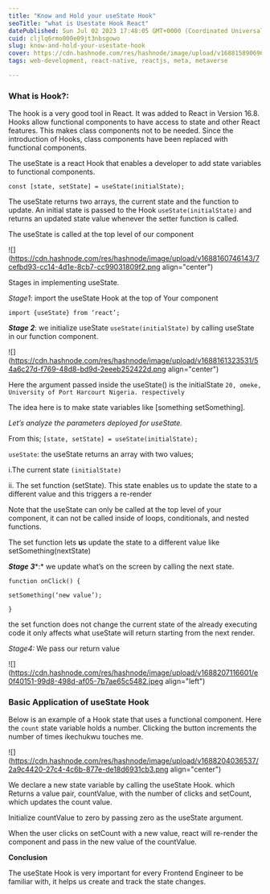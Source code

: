 ```yaml
---
title: "Know and Hold your useState Hook"
seoTitle: "what is Usestate Hook React"
datePublished: Sun Jul 02 2023 17:48:05 GMT+0000 (Coordinated Universal Time)
cuid: cljlq6rmo000e09jt3nbsgowo
slug: know-and-hold-your-usestate-hook
cover: https://cdn.hashnode.com/res/hashnode/image/upload/v1688158906969/9f3d5702-9cf5-411d-a4fa-fe588116e7aa.png
tags: web-development, react-native, reactjs, meta, metaverse

---
```


### **What is Hook?:**

The hook is a very good tool in React. It was added to React in Version 16.8. Hooks allow functional components to have access to state and other React features. This makes class components not to be needed. Since the introduction of Hooks, class components have been replaced with functional components.

The useState is a react Hook that enables a developer to add state variables to functional components.

`const [state, setState] = useState(initialState);`

The useState returns two arrays, the current state and the function to update. An initial state is passed to the Hook `useState(initialState)` and returns an updated state value whenever the setter function is called.

The useState is called at the top level of our component

![](https://cdn.hashnode.com/res/hashnode/image/upload/v1688160746143/7cefbd93-cc14-4d1e-8cb7-cc99031809f2.png align="center")

Stages in implementing useState.

*Stage1*: import the useState Hook at the top of Your component

`import {useState} from ‘react’;`

***Stage 2***: we initialize useState `useState(initialState)` by calling useState in our function component.

![](https://cdn.hashnode.com/res/hashnode/image/upload/v1688161323531/54a6c27d-f769-48d8-bd9d-2eeeb252422d.png align="center")

Here the argument passed inside the useState() is the initialState `20, omeke, University of Port Harcourt Nigeria. respectively`

The idea here is to make state variables like \[something setSomething\].

*Let’s analyze the parameters deployed for useState.*

From this; `[state, setState] = useState(initialState);`

`useState`: the useState returns an array with two values;

i.The current state `(initialState)`

ii. The set function (setState). This state enables us to update the state to a different value and this triggers a re-render

Note that the useState can only be called at the top level of your component, it can not be called inside of loops, conditionals, and nested functions.

The set function lets **u**s update the state to a different value like setSomething(nextState)

***Stage 3***\*:\* we update what’s on the screen by calling the next state.

`function onClick() {`

`setSomething(‘new value’);`

`}`

the set function does not change the current state of the already executing code it only affects what useState will return starting from the next render.

*Stage4:* We pass our return value

![](https://cdn.hashnode.com/res/hashnode/image/upload/v1688207116601/e0f40151-99d8-498d-af05-7b7ae65c5482.jpeg align="left")

### Basic Application of useState Hook

Below is an example of a Hook state that uses a functional component. Here the `count` state variable holds a number. Clicking the button increments the number of times ikechukwu touches me.

![](https://cdn.hashnode.com/res/hashnode/image/upload/v1688204036537/2a9c4420-27c4-4c6b-877e-de18d6931cb3.png align="center")

We declare a new state variable by calling the useState Hook. which Returns a value pair, countValue, with the number of clicks and setCount, which updates the count value.

Initialize countValue to zero by passing zero as the useState argument.

When the user clicks on setCount with a new value, react will re-render the component and pass in the new value of the countValue.

**Conclusion**

The useState Hook is very important for every Frontend Engineer to be familiar with, it helps us create and track the state changes.